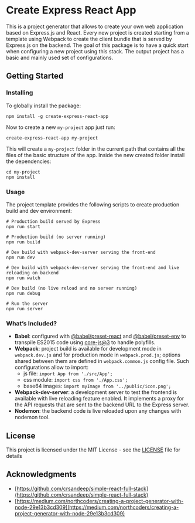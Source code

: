 # Create Express React App

This is a project generator that allows to create your own web application based on Express.js and React. Every new project is created starting from a template using Webpack to create the client bundle that is served by Express.js on the backend.
The goal of this package is to have a quick start when configuring a new project using this stack. The output project has a basic and mainly used set of configurations.

## Getting Started

### Installing

To globally install the package:

```
npm install -g create-express-react-app
```

Now to create a new `my-project` app just run: 

```
create-express-react-app my-project
```

This will create a `my-project` folder in the current path that contains all the files of the basic structure of the app.  Inside the new created folder install the dependencies:

```
cd my-project
npm install
```

### Usage
The project template provides the following scripts to create production build and dev environment:

```
# Production build served by Express
npm run start

# Production build (no server running)
npm run build

# Dev build with webpack-dev-server serving the front-end
npm run dev

# Dev build with webpack-dev-server serving the front-end and live reloading on backend
npm run watch

# Dev build (no live reload and no server running)
npm run debug

# Run the server
npm run server
```

### What’s Included?
- **Babel**: configured with [@babel/preset-react](https://babeljs.io/docs/en/babel-preset-react) and [@babel/preset-env](https://babeljs.io/docs/en/babel-preset-env) to transpile ES2015 code using [core-js@3](https://babeljs.io/docs/en/babel-preset-env#corejs) to handle polyfills.
- **Webpack**: project build is available for development mode in `webpack.dev.js` and for production mode in `webpack.prod.js`; options shared between them are defined in `webpack.common.js` config file. Such configurations allow to import:
    - js file: `import App from './src/App';`
    - css module: `import css from './App.css';`
    - base64 images: `import myImage from '../public/icon.png';`
- **Webpack-dev-server**: a development server to test the frontend is available with live reloading feature enabled. It implements a proxy for the API requests that are sent to the backend URL to the Express server.
- **Nodemon**: the backend code is live reloaded upon any changes with nodemon tool.

## License

This project is licensed under the MIT License - see the [LICENSE](LICENSE) file for details

## Acknowledgments

* [https://github.com/crsandeep/simple-react-full-stack](https://github.com/crsandeep/simple-react-full-stack)
* [https://medium.com/northcoders/creating-a-project-generator-with-node-29e13b3cd309](https://medium.com/northcoders/creating-a-project-generator-with-node-29e13b3cd309)
